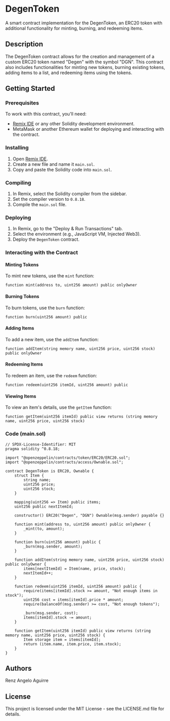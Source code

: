# DegenToken

A smart contract implementation for the DegenToken, an ERC20 token with additional functionality for minting, burning, and redeeming items.

## Description

The DegenToken contract allows for the creation and management of a custom ERC20 token named "Degen" with the symbol "DGN". This contract also includes functionalities for minting new tokens, burning existing tokens, adding items to a list, and redeeming items using the tokens.

## Getting Started

### Prerequisites

To work with this contract, you'll need:

- [Remix IDE](https://remix.ethereum.org/) or any other Solidity development environment.
- MetaMask or another Ethereum wallet for deploying and interacting with the contract.

### Installing

1. Open [Remix IDE](https://remix.ethereum.org/).
2. Create a new file and name it `main.sol`.
3. Copy and paste the Solidity code into `main.sol`.

### Compiling

1. In Remix, select the Solidity compiler from the sidebar.
2. Set the compiler version to `0.8.18`.
3. Compile the `main.sol` file.

### Deploying

1. In Remix, go to the "Deploy & Run Transactions" tab.
2. Select the environment (e.g., JavaScript VM, Injected Web3).
3. Deploy the `DegenToken` contract.

### Interacting with the Contract

#### Minting Tokens

To mint new tokens, use the `mint` function:

```solidity
function mint(address to, uint256 amount) public onlyOwner
```

#### Burning Tokens

To burn tokens, use the `burn` function:

```solidity
function burn(uint256 amount) public
```

#### Adding Items

To add a new item, use the `addItem` function:

```solidity
function addItem(string memory name, uint256 price, uint256 stock) public onlyOwner
```

#### Redeeming Items

To redeem an item, use the `redeem` function:

```solidity
function redeem(uint256 itemId, uint256 amount) public
```

#### Viewing Items

To view an item's details, use the `getItem` function:

```solidity
function getItem(uint256 itemId) public view returns (string memory name, uint256 price, uint256 stock)
```

### Code (main.sol)

```solidity
// SPDX-License-Identifier: MIT
pragma solidity ^0.8.18;

import "@openzeppelin/contracts/token/ERC20/ERC20.sol";
import "@openzeppelin/contracts/access/Ownable.sol";

contract DegenToken is ERC20, Ownable {
    struct Item {
        string name;
        uint256 price;
        uint256 stock;
    }

    mapping(uint256 => Item) public items;
    uint256 public nextItemId;

    constructor() ERC20("Degen", "DGN") Ownable(msg.sender) payable {}

    function mint(address to, uint256 amount) public onlyOwner {    
        _mint(to, amount);
    }

    function burn(uint256 amount) public {
        _burn(msg.sender, amount);
    }

    function addItem(string memory name, uint256 price, uint256 stock) public onlyOwner {
        items[nextItemId] = Item(name, price, stock);
        nextItemId++;
    }

    function redeem(uint256 itemId, uint256 amount) public {
        require(items[itemId].stock >= amount, "Not enough items in stock");
        uint256 cost = items[itemId].price * amount;
        require(balanceOf(msg.sender) >= cost, "Not enough tokens");

        _burn(msg.sender, cost);
        items[itemId].stock -= amount;
    }

    function getItem(uint256 itemId) public view returns (string memory name, uint256 price, uint256 stock) {
        Item storage item = items[itemId];
        return (item.name, item.price, item.stock);
    }
}
```

## Authors

Renz Angelo Aguirre

## License

This project is licensed under the MIT License - see the LICENSE.md file for details.

